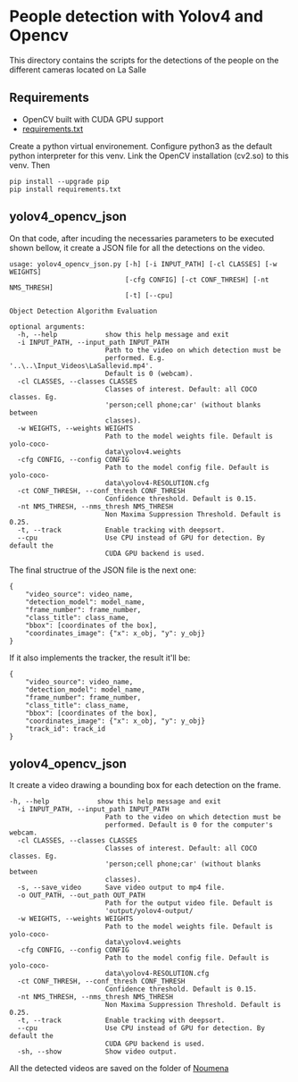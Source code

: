# People detection with Yolov4 and Opencv

This directory contains the scripts for the detections of the people on the different cameras located on La Salle 

## Requirements

- OpenCV built with CUDA GPU support
- [requirements.txt](requirements.txt)

Create a python virtual environement.
Configure python3 as the default python interpreter for this venv.
Link the OpenCV installation (cv2.so) to this venv.
Then 
```
pip install --upgrade pip
pip install requirements.txt 
```
## yolov4_opencv_json

On that code, after incuding the necessaries parameters to be executed shown bellow, it create a JSON file for all the detections on the video.

```
usage: yolov4_opencv_json.py [-h] [-i INPUT_PATH] [-cl CLASSES] [-w WEIGHTS]
                             [-cfg CONFIG] [-ct CONF_THRESH] [-nt NMS_THRESH]
                             [-t] [--cpu]

Object Detection Algorithm Evaluation

optional arguments:
  -h, --help            show this help message and exit
  -i INPUT_PATH, --input_path INPUT_PATH
                        Path to the video on which detection must be
                        performed. E.g. '..\..\Input_Videos\LaSallevid.mp4'.
                        Default is 0 (webcam).
  -cl CLASSES, --classes CLASSES
                        Classes of interest. Default: all COCO classes. Eg.
                        'person;cell phone;car' (without blanks between
                        classes).
  -w WEIGHTS, --weights WEIGHTS
                        Path to the model weights file. Default is yolo-coco-
                        data\yolov4.weights
  -cfg CONFIG, --config CONFIG
                        Path to the model config file. Default is yolo-coco-
                        data\yolov4-RESOLUTION.cfg
  -ct CONF_THRESH, --conf_thresh CONF_THRESH
                        Confidence threshold. Default is 0.15.
  -nt NMS_THRESH, --nms_thresh NMS_THRESH
                        Non Maxima Suppression Threshold. Default is 0.25.
  -t, --track           Enable tracking with deepsort.
  --cpu                 Use CPU instead of GPU for detection. By default the
                        CUDA GPU backend is used.

```

The final structrue of the JSON file is the next one:

```
{
	"video_source": video_name,
	"detection_model": model_name,
	"frame_number": frame_number,
	"class_title": class_name,
	"bbox": [coordinates of the box],
	"coordinates_image": {"x": x_obj, "y": y_obj}
}
```

If it also implements the tracker, the result it'll be:

```
{
	"video_source": video_name,
	"detection_model": model_name,
	"frame_number": frame_number,
	"class_title": class_name,
	"bbox": [coordinates of the box],
	"coordinates_image": {"x": x_obj, "y": y_obj}
	"track_id": track_id
}
```

## yolov4_opencv_json

It create a video drawing a bounding box for each detection on the frame.

```
-h, --help            show this help message and exit
  -i INPUT_PATH, --input_path INPUT_PATH
                        Path to the video on which detection must be
                        performed. Default is 0 for the computer's webcam.
  -cl CLASSES, --classes CLASSES
                        Classes of interest. Default: all COCO classes. Eg.
                        'person;cell phone;car' (without blanks between
                        classes).
  -s, --save_video      Save video output to mp4 file.
  -o OUT_PATH, --out_path OUT_PATH
                        Path for the output video file. Default is
                        'output/yolov4-output/
  -w WEIGHTS, --weights WEIGHTS
                        Path to the model weights file. Default is yolo-coco-
                        data\yolov4.weights
  -cfg CONFIG, --config CONFIG
                        Path to the model config file. Default is yolo-coco-
                        data\yolov4-RESOLUTION.cfg
  -ct CONF_THRESH, --conf_thresh CONF_THRESH
                        Confidence threshold. Default is 0.15.
  -nt NMS_THRESH, --nms_thresh NMS_THRESH
                        Non Maxima Suppression Threshold. Default is 0.25.
  -t, --track           Enable tracking with deepsort.
  --cpu                 Use CPU instead of GPU for detection. By default the
                        CUDA GPU backend is used.
  -sh, --show           Show video output.
```

All the detected videos are saved on the folder of [Noumena](https://drive.google.com/drive/u/0/folders/1M0l9dxL4aROsXvTc61jrJhNlM_yu1Zqr)
